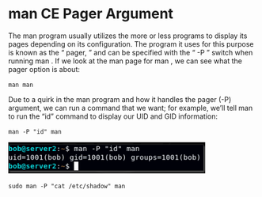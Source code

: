 # man CE Pager Argument

The man program usually utilizes the more or less programs to display its pages depending on its configuration. The program it uses for this purpose is known as the “ pager, ” and can be specified with the “ -P ” switch when running man . If we look at the man page for man , we can see what the pager option is about:

```
man man
```

Due to a quirk in the man program and how it handles the pager (-P) argument, we can run a command that we want; for example, we’ll tell man to run the “id” command to display our UID and GID information:

```
man -P "id" man
```

![](<../../../.gitbook/assets/image (9).png>)

```
sudo man -P "cat /etc/shadow" man
```
